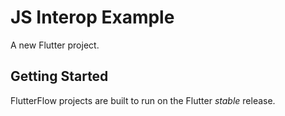 # JS Interop Example

A new Flutter project.

## Getting Started

FlutterFlow projects are built to run on the Flutter _stable_ release.
